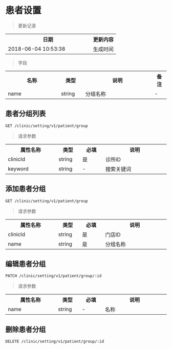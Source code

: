 # 患者设置

> 更新记录

<table>
    <tr>
        <th style="width:250px;">日期</th>
        <th>更新内容</th>
    </tr>
    <tr>
        <td>2018-06-04 10:53:38</td>
        <td>生成时间</td>
    </tr>
</table>


> 字段

<table>
    <tr>
        <th style="width:150px;">名称</th>
        <th style="width:60px;">类型</th>
        <th style="width:200px;">说明</th>
        <th>备注</th>
    </tr>
    <tr>
        <td>name</td>
        <td>string</td>
        <td>分组名称</td>
        <td>-</td>
    </tr>
</table>


## 患者分组列表

```
GET /clinic/setting/v1/patient/group
```
> 请求参数

<table>
    <tr>
        <th style="width:150px;">属性名称</th>
        <th style="width:60px;">类型</th>
        <th style="width:60px;">必填</th>
        <th style="width:200px;">说明</th>
    </tr>
    <tr>
        <td>clinicId</td>
        <td>string</td>
        <td>是</td>
        <td>诊所ID</td>
    </tr>
    <tr>
        <td>keyword</td>
        <td>string</td>
        <td>-</td>
        <td>搜索关键词</td>
    </tr>
</table>


## 添加患者分组

```
GET /clinic/setting/v1/patient/group
```
> 请求参数

<table>
    <tr>
        <th style="width:150px;">属性名称</th>
        <th style="width:60px;">类型</th>
        <th style="width:60px;">必填</th>
        <th style="width:200px;">说明</th>
    </tr>
    <tr>
        <td>clinicId</td>
        <td>string</td>
        <td>是</td>
        <td>门店ID</td>
    </tr>
    <tr>
        <td>name</td>
        <td>string</td>
        <td>是</td>
        <td>分组名称</td>
    </tr>
</table>

## 编辑患者分组

```
PATCH /clinic/setting/v1/patient/group/:id
```
> 请求参数

<table>
    <tr>
        <th style="width:150px;">属性名称</th>
        <th style="width:60px;">类型</th>
        <th style="width:60px;">必填</th>
        <th style="width:200px;">说明</th>
    </tr>
    <tr>
        <td>name</td>
        <td>string</td>
        <td>-</td>
        <td>名称</td>
    </tr>
</table>

## 删除患者分组

```
DELETE /clinic/setting/v1/patient/group/:id
```
